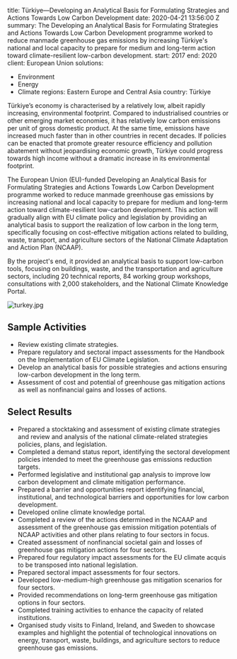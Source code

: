 
title: Türkiye—Developing an Analytical Basis for Formulating Strategies and Actions
  Towards Low Carbon Development
date: 2020-04-21 13:56:00 Z
summary: The Developing an Analytical Basis for Formulating Strategies and Actions
  Towards Low Carbon Development programme worked to reduce manmade greenhouse gas
  emissions by increasing Türkiye's national and local capacity to prepare for medium
  and long-term action toward climate-resilient low-carbon development.
start: 2017
end: 2020
client: European Union
solutions:
- Environment
- Energy
- Climate
regions: Eastern Europe and Central Asia
country: Türkiye


Türkiye’s economy is characterised by a relatively low, albeit rapidly increasing, environmental footprint. Compared to industrialised countries or other emerging market economies, it has relatively low carbon emissions per unit of gross domestic product. At the same time, emissions have increased much faster than in other countries in recent decades. If policies can be enacted that promote greater resource efficiency and pollution abatement without jeopardising economic growth, Türkiye could progress towards high income without a dramatic increase in its environmental footprint.

The European Union (EU)-funded Developing an Analytical Basis for Formulating Strategies and Actions Towards Low Carbon Development programme worked to reduce manmade greenhouse gas emissions by increasing national and local capacity to prepare for medium and long-term action toward climate-resilient low-carbon development. This action will gradually align with EU climate policy and legislation by providing an analytical basis to support the realization of low carbon in the long term, specifically focusing on cost-effective mitigation actions related to building, waste, transport, and agriculture sectors of the National Climate Adaptation and Action Plan (NCAAP).

By the project's end, it provided an analytical basis to support low-carbon tools, focusing on buildings, waste, and the transportation and agriculture sectors, including 20 technical reports, 84 working group workshops, consultations with 2,000 stakeholders, and the National Climate Knowledge Portal.

![turkey.jpg](/uploads/turkey.jpg)

## Sample Activities

* Review existing climate strategies.
* Prepare regulatory and sectoral impact assessments for the Handbook on the Implementation of EU Climate Legislation.
* Develop an analytical basis for possible strategies and actions ensuring low-carbon development in the long term.
* Assessment of cost and potential of greenhouse gas mitigation actions as well as nonfinancial gains and losses of actions.

## Select Results

* Prepared a stocktaking and assessment of existing climate strategies and review and analysis of the national climate-related strategies policies, plans, and legislation.
* Completed a demand status report, identifying the sectoral development policies intended to meet the greenhouse gas emissions reduction targets.
* Performed legislative and institutional gap analysis to improve low carbon development and climate mitigation performance.
* Prepared a barrier and opportunities report identifying financial, institutional, and technological barriers and opportunities for low carbon development.
* Developed online climate knowledge portal.
* Completed a review of the actions determined in the NCAAP and assessment of the greenhouse gas emission mitigation potentials of NCAAP activities and other plans relating to four sectors in focus.
* Created assessment of nonfinancial societal gain and losses of greenhouse gas mitigation actions for four sectors.
* Prepared four regulatory impact assessments for the EU climate acquis to be transposed into national legislation.
* Prepared sectoral impact assessments for four sectors.
* Developed low-medium-high greenhouse gas mitigation scenarios for four sectors.
* Provided recommendations on long-term greenhouse gas mitigation options in four sectors.
* Completed training activities to enhance the capacity of related institutions.
* Organised study visits to Finland, Ireland, and Sweden to showcase examples and highlight the potential of technological innovations on energy, transport, waste, buildings, and agriculture sectors to reduce greenhouse gas emissions.
